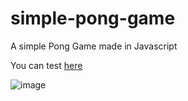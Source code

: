 # simple-pong-game
A simple Pong Game made in Javascript

You can test [here](https://rafaeljustinox.github.io/simple-pong-game/)

![image](https://user-images.githubusercontent.com/30840270/176461022-756f4d59-4270-4816-bedc-e35ea1d609a9.png)
 
